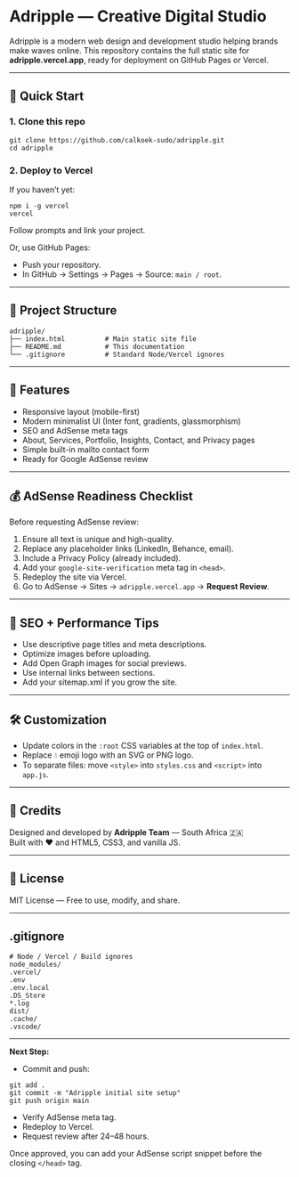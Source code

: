# Adripple — Creative Digital Studio

Adripple is a modern web design and development studio helping brands make waves online. This repository contains the full static site for **adripple.vercel.app**, ready for deployment on GitHub Pages or Vercel.

---

## 🚀 Quick Start

### 1. Clone this repo
```
git clone https://github.com/calkoek-sudo/adripple.git
cd adripple
```

### 2. Deploy to Vercel
If you haven’t yet:
```
npm i -g vercel
vercel
```
Follow prompts and link your project.

Or, use GitHub Pages:
- Push your repository.
- In GitHub → Settings → Pages → Source: `main / root`.

---

## 🧱 Project Structure

```
adripple/
├── index.html          # Main static site file
├── README.md           # This documentation
└── .gitignore          # Standard Node/Vercel ignores
```

---

## 🧩 Features
- Responsive layout (mobile-first)
- Modern minimalist UI (Inter font, gradients, glassmorphism)
- SEO and AdSense meta tags
- About, Services, Portfolio, Insights, Contact, and Privacy pages
- Simple built-in mailto contact form
- Ready for Google AdSense review

---

## 💰 AdSense Readiness Checklist
Before requesting AdSense review:
1. Ensure all text is unique and high-quality.
2. Replace any placeholder links (LinkedIn, Behance, email).
3. Include a Privacy Policy (already included).
4. Add your `google-site-verification` meta tag in `<head>`.
5. Redeploy the site via Vercel.
6. Go to AdSense → Sites → `adripple.vercel.app` → **Request Review**.

---

## 🧠 SEO + Performance Tips
- Use descriptive page titles and meta descriptions.
- Optimize images before uploading.
- Add Open Graph images for social previews.
- Use internal links between sections.
- Add your sitemap.xml if you grow the site.

---

## 🛠️ Customization
- Update colors in the `:root` CSS variables at the top of `index.html`.
- Replace 💧 emoji logo with an SVG or PNG logo.
- To separate files: move `<style>` into `styles.css` and `<script>` into `app.js`.

---

## 👥 Credits
Designed and developed by **Adripple Team** — South Africa 🇿🇦  
Built with ❤️ and HTML5, CSS3, and vanilla JS.

---

## 📜 License
MIT License — Free to use, modify, and share.

---

## .gitignore
```
# Node / Vercel / Build ignores
node_modules/
.vercel/
.env
.env.local
.DS_Store
*.log
dist/
.cache/
.vscode/
```

---

**Next Step:**
- Commit and push:
```
git add .
git commit -m "Adripple initial site setup"
git push origin main
```
- Verify AdSense meta tag.
- Redeploy to Vercel.
- Request review after 24–48 hours.

Once approved, you can add your AdSense script snippet before the closing `</head>` tag.